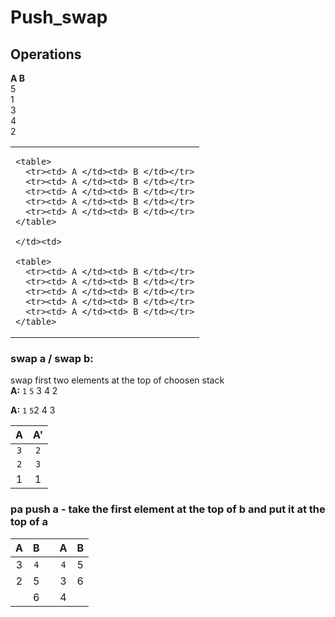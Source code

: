 # Push_swap

## Operations
**A  B**  
5  
1  
3  
4  
2

<table>
  <tr><td>
    
    <table>
      <tr><td> A </td><td> B </td></tr>
      <tr><td> A </td><td> B </td></tr>
      <tr><td> A </td><td> B </td></tr>
      <tr><td> A </td><td> B </td></tr>
      <tr><td> A </td><td> B </td></tr>
    </table>
    
    </td><td>
    
    <table>
      <tr><td> A </td><td> B </td></tr>
      <tr><td> A </td><td> B </td></tr>
      <tr><td> A </td><td> B </td></tr>
      <tr><td> A </td><td> B </td></tr>
      <tr><td> A </td><td> B </td></tr>
    </table>
    
  </td></tr>
</table>

### **swap a / swap b:**  
swap first two elements at the top of choosen stack  
**A:** `1` `5` 3 4 2

**A:**
`1` `5`2 4 3

| A | A' |
|:----:|:----:|
| `3` | `2` |
| `2` | `3` | 
| 1 | 1 |

### **pa** push a - take the first element at the top of b and put it at the top of a
|    A | B   | | A    | B   |
|:----:|:----:|-|:----:|:----:|
| 3 | `4` | | `4` | 5 |
| 2 | 5 | | 3 | 6 | 
|   | 6   | | 4 | 
